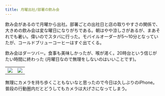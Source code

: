 ```yaml
---
title: 月曜出社/部署の飲み会
---
```


飲み会があるので月曜から出社。部署ごとの出社日と店の取りやすさの関係で、大きめの飲み会は変な曜日になりがちである。朝はやや涼しさがあるが、まあそれでも暑い。偉いのでスタバに行った。モバイルオーダーが5〜10分となっていたが、コールドブリューコーヒーはすぐ出てくる。

飲み会はダーツバー。食事も美味しかったが、喉が渇く。20時台という信じがたい時間に終わった (月曜日なので無理をしないのはいいことです)。

<table>
  <tr>
    <td><img src="https://photos.apkas.net/medium/202509/20250901-IMG_0998.webp" /></td>
    <td><img src="https://photos.apkas.net/medium/202509/20250901-IMG_1005.webp" /></td>
  </tr>
</table>

無理にカメラを持ち歩くこともないなと思ったので今日は久しぶりのiPhone。普段の行動圏内だとどうしてもカメラは大げさになってしまう。
